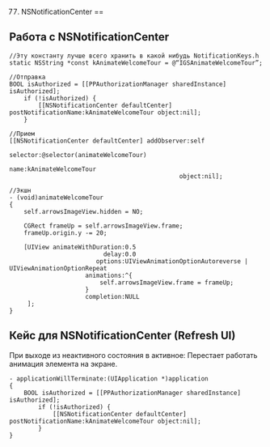 77. NSNotificationCenter
==

## Работа с NSNotificationCenter

```objc
//Эту константу лучше всего хранить в какой нибудь NotificationKeys.h
static NSString *const kAnimateWelcomeTour = @“IGSAnimateWelcomeTour”;
```

```objc
//Отправка
BOOL isAuthorized = [[PPAuthorizationManager sharedInstance] isAuthorized];
    if (!isAuthorized) {
        [[NSNotificationCenter defaultCenter] postNotificationName:kAnimateWelcomeTour object:nil];
    }
```

```objc
//Прием
[[NSNotificationCenter defaultCenter] addObserver:self
                                             selector:@selector(animateWelcomeTour)
                                                 name:kAnimateWelcomeTour
                                               object:nil];
```

```objc
//Экшн
- (void)animateWelcomeTour
{
    self.arrowsImageView.hidden = NO;
    
    CGRect frameUp = self.arrowsImageView.frame;
    frameUp.origin.y -= 20;
    
    [UIView animateWithDuration:0.5
                          delay:0.0
                        options:UIViewAnimationOptionAutoreverse | UIViewAnimationOptionRepeat
                     animations:^{
                         self.arrowsImageView.frame = frameUp;
                     }
                     completion:NULL
     ];
}
```

## Кейс для NSNotificationCenter (Refresh UI)

При выходе из неактивного состояния в активное: Перестает работать анимация элемента на экране.

```objc
- applicationWillTerminate:(UIApplication *)application
{
    BOOL isAuthorized = [[PPAuthorizationManager sharedInstance] isAuthorized];
        if (!isAuthorized) {
            [[NSNotificationCenter defaultCenter] postNotificationName:kAnimateWelcomeTour object:nil];
        }
}
```




